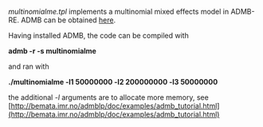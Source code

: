 _multinomialme.tpl_ implements a multinomial mixed effects model in ADMB-RE. ADMB can be obtained [here](http://admb-project.org/).

Having installed ADMB, the code can be compiled with 

**admb -r -s multinomialme**

and ran with 

**./multinomialme -l1 50000000 -l2 200000000 -l3 50000000**

the additional *-l* arguments are to allocate more memory, see [http://bemata.imr.no/admblp/doc/examples/admb_tutorial.html](http://bemata.imr.no/admblp/doc/examples/admb_tutorial.html)
